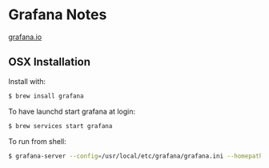 # Grafana Notes

[grafana.io](https://grafana.com)

## OSX Installation

Install with:
```bash
$ brew insall grafana
```

To have launchd start grafana at login:
```bash
$ brew services start grafana
```

To run from shell:

```bash
$ grafana-server --config=/usr/local/etc/grafana/grafana.ini --homepath /usr/local/share/grafana cfg:default.paths.logs=/usr/local/var/log/grafana cfg:default.paths.data=/usr/local/var/lib/grafana cfg:default.paths.plugins=/usr/local/var/lib/grafana/plugins

```
  